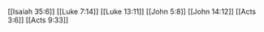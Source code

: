 [[Isaiah 35:6]]
[[Luke 7:14]]
[[Luke 13:11]]
[[John 5:8]]
[[John 14:12]]
[[Acts 3:6]]
[[Acts 9:33]]
